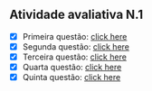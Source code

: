 ## Atividade avaliativa N.1 

- [x] Primeira questão: <a href="./questions/01.por">click here</a>
- [x] Segunda questão: <a href="./questions/02.por">click here</a>
- [x] Terceira questão: <a href="./questions/03.por">click here</a>
- [x] Quarta questão: <a href="./questions/04.por">click here</a>
- [x] Quinta questão: <a href="./questions/05.por">click here</a>
